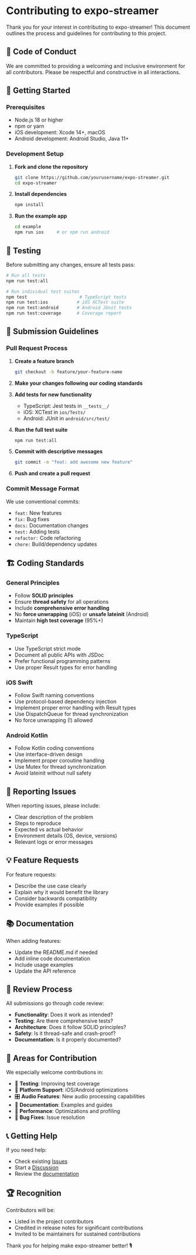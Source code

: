 # Contributing to expo-streamer

Thank you for your interest in contributing to expo-streamer! This document outlines the process and guidelines for contributing to this project.

## 🤝 Code of Conduct

We are committed to providing a welcoming and inclusive environment for all contributors. Please be respectful and constructive in all interactions.

## 🚀 Getting Started

### Prerequisites
- Node.js 18 or higher
- npm or yarn
- iOS development: Xcode 14+, macOS
- Android development: Android Studio, Java 11+

### Development Setup

1. **Fork and clone the repository**
   ```bash
   git clone https://github.com/yourusername/expo-streamer.git
   cd expo-streamer
   ```

2. **Install dependencies**
   ```bash
   npm install
   ```

3. **Run the example app**
   ```bash
   cd example
   npm run ios     # or npm run android
   ```

## 🧪 Testing

Before submitting any changes, ensure all tests pass:

```bash
# Run all tests
npm run test:all

# Run individual test suites
npm test                    # TypeScript tests
npm run test:ios           # iOS XCTest suite
npm run test:android       # Android JUnit tests
npm run test:coverage      # Coverage report
```

## 📝 Submission Guidelines

### Pull Request Process

1. **Create a feature branch**
   ```bash
   git checkout -b feature/your-feature-name
   ```

2. **Make your changes following our coding standards**

3. **Add tests for new functionality**
   - TypeScript: Jest tests in `__tests__/`
   - iOS: XCTest in `ios/Tests/`
   - Android: JUnit in `android/src/test/`

4. **Run the full test suite**
   ```bash
   npm run test:all
   ```

5. **Commit with descriptive messages**
   ```bash
   git commit -m "feat: add awesome new feature"
   ```

6. **Push and create a pull request**

### Commit Message Format

We use conventional commits:
- `feat:` New features
- `fix:` Bug fixes
- `docs:` Documentation changes
- `test:` Adding tests
- `refactor:` Code refactoring
- `chore:` Build/dependency updates

## 🏗️ Coding Standards

### General Principles
- Follow **SOLID principles**
- Ensure **thread safety** for all operations
- Include **comprehensive error handling**
- No **force unwrapping** (iOS) or **unsafe lateinit** (Android)
- Maintain **high test coverage** (95%+)

### TypeScript
- Use TypeScript strict mode
- Document all public APIs with JSDoc
- Prefer functional programming patterns
- Use proper Result types for error handling

### iOS Swift
- Follow Swift naming conventions
- Use protocol-based dependency injection
- Implement proper error handling with Result types
- Use DispatchQueue for thread synchronization
- No force unwrapping (!) allowed

### Android Kotlin
- Follow Kotlin coding conventions
- Use interface-driven design
- Implement proper coroutine handling
- Use Mutex for thread synchronization
- Avoid lateinit without null safety

## 🐛 Reporting Issues

When reporting issues, please include:
- Clear description of the problem
- Steps to reproduce
- Expected vs actual behavior
- Environment details (OS, device, versions)
- Relevant logs or error messages

## 💡 Feature Requests

For feature requests:
- Describe the use case clearly
- Explain why it would benefit the library
- Consider backwards compatibility
- Provide examples if possible

## 📚 Documentation

When adding features:
- Update the README.md if needed
- Add inline code documentation
- Include usage examples
- Update the API reference

## 🔄 Review Process

All submissions go through code review:
- **Functionality**: Does it work as intended?
- **Testing**: Are there comprehensive tests?
- **Architecture**: Does it follow SOLID principles?
- **Safety**: Is it thread-safe and crash-proof?
- **Documentation**: Is it properly documented?

## 🎯 Areas for Contribution

We especially welcome contributions in:
- 🧪 **Testing**: Improving test coverage
- 📱 **Platform Support**: iOS/Android optimizations
- 🎛️ **Audio Features**: New audio processing capabilities
- 📖 **Documentation**: Examples and guides
- 🔧 **Performance**: Optimizations and profiling
- 🐛 **Bug Fixes**: Issue resolution

## 📞 Getting Help

If you need help:
- Check existing [Issues](https://github.com/truemagic-coder/expo-streamer/issues)
- Start a [Discussion](https://github.com/truemagic-coder/expo-streamer/discussions)
- Review the [documentation](https://github.com/truemagic-coder/expo-streamer/wiki)

## 🏆 Recognition

Contributors will be:
- Listed in the project contributors
- Credited in release notes for significant contributions
- Invited to be maintainers for sustained contributions

Thank you for helping make expo-streamer better! 🎙️